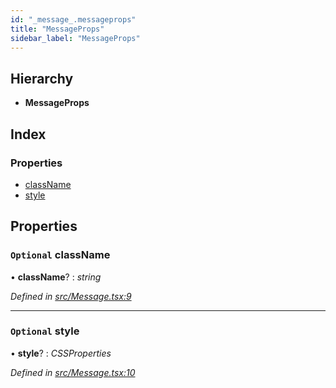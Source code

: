 ```yaml
---
id: "_message_.messageprops"
title: "MessageProps"
sidebar_label: "MessageProps"
---
```


## Hierarchy

* **MessageProps**

## Index

### Properties

* [className](_message_.messageprops.md#optional-classname)
* [style](_message_.messageprops.md#optional-style)

## Properties

### `Optional` className

• **className**? : *string*

*Defined in [src/Message.tsx:9](https://github.com/tarojsx/ui/blob/bc31158/src/Message.tsx#L9)*

___

### `Optional` style

• **style**? : *CSSProperties*

*Defined in [src/Message.tsx:10](https://github.com/tarojsx/ui/blob/bc31158/src/Message.tsx#L10)*
